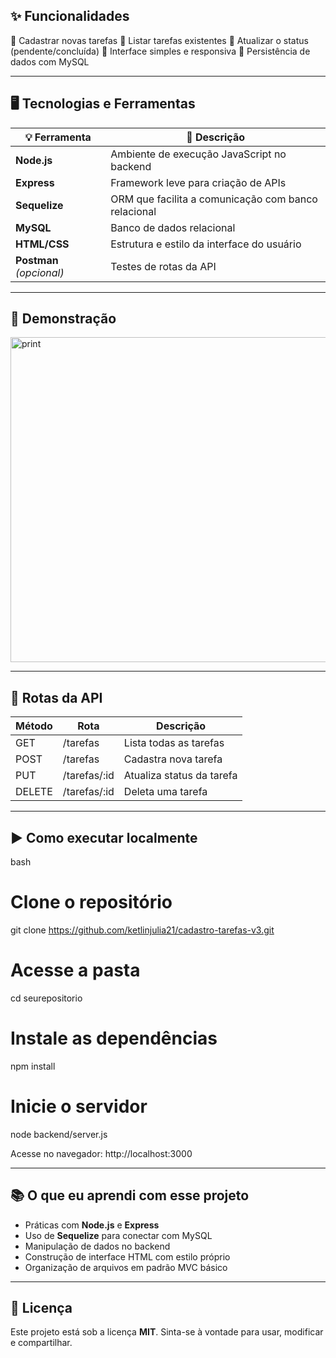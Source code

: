 ## ✨ Funcionalidades

🔹 Cadastrar novas tarefas
🔹 Listar tarefas existentes
🔹 Atualizar o status (pendente/concluída)
🔹 Interface simples e responsiva
🔹 Persistência de dados com MySQL

---

## 🖥️ Tecnologias e Ferramentas

| 💡 Ferramenta            | 💬 Descrição                                        |
| ------------------------ | --------------------------------------------------- |
| **Node.js**              | Ambiente de execução JavaScript no backend          |
| **Express**              | Framework leve para criação de APIs                 |
| **Sequelize**            | ORM que facilita a comunicação com banco relacional |
| **MySQL**                | Banco de dados relacional                           |
| **HTML/CSS**             | Estrutura e estilo da interface do usuário          |
| **Postman** *(opcional)* | Testes de rotas da API                              |

---

## 📸 Demonstração

<img width="761" height="520" alt="print" src="https://github.com/user-attachments/assets/e9a92402-8cf7-42b5-b6b9-25110c63a5c3" />



---

## 🧪 Rotas da API

| Método | Rota           | Descrição                 |
| ------ | -------------- | ------------------------- |
| GET    | /tarefas     | Lista todas as tarefas    |
| POST   | /tarefas     | Cadastra nova tarefa      |
| PUT    | /tarefas/:id | Atualiza status da tarefa |
| DELETE | /tarefas/:id | Deleta uma tarefa         |

---

## ▶️ Como executar localmente

bash
# Clone o repositório
git clone https://github.com/ketlinjulia21/cadastro-tarefas-v3.git

# Acesse a pasta
cd seurepositorio

# Instale as dependências
npm install

# Inicie o servidor
node backend/server.js


Acesse no navegador:
http://localhost:3000

---

## 📚 O que eu aprendi com esse projeto

* Práticas com **Node.js** e **Express**
* Uso de **Sequelize** para conectar com MySQL
* Manipulação de dados no backend
* Construção de interface HTML com estilo próprio
* Organização de arquivos em padrão MVC básico

---

## 📝 Licença

Este projeto está sob a licença **MIT**.
Sinta-se à vontade para usar, modificar e compartilhar.
